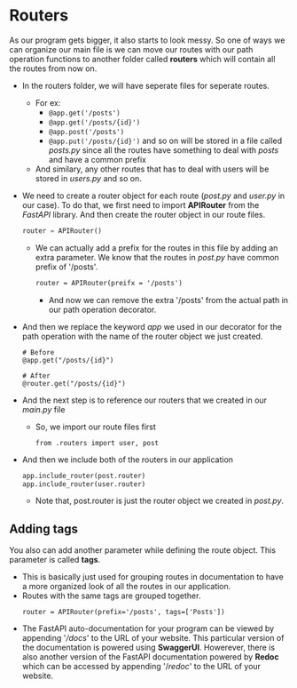 # Routers
As our program gets bigger, it also starts to look messy. So one of ways we can organize our main file is we can move our routes with our path operation functions to another folder called **routers** which will contain all the routes from now on.
* In the routers folder, we will have seperate files for seperate routes. 
    * For ex:
        * `@app.get('/posts')`
        * `@app.get('/posts/{id}')`
        * `@app.post('/posts')`
        * `@app.put('/posts/{id}')` and so on will be stored in a file called _posts.py_ since all the routes have something to deal with _posts_ and have a common prefix
    * And similary, any other routes that has to deal with users will be stored in *users.py* and so on.

* We need to create a router object for each route (_post.py_ and _user.py_ in our case). To do that, we first need to import **APIRouter** from the _FastAPI_ library. And then create the router object in our route files.
    ```python
    router = APIRouter()
    ```
    * We can actually add a prefix for the routes in this file by adding an extra parameter. We know that the routes in _post.py_ have common prefix of '/posts'. 
        ```w
        router = APIRouter(preifx = '/posts')
        ```
        * And now we can remove the extra '/posts' from the actual path in our path operation decorator.
* And then we replace the keyword _app_ we used in our decorator for the path operation with the name of the router object we just created.
    ```
    # Before
    @app.get("/posts/{id}")
    ```
    ```
    # After
    @router.get("/posts/{id}")
    ```

* And the next step is to reference our routers that we created in our _main.py_ file 
    * So, we import our route files first
        ```
        from .routers import user, post
        ```
* And then we include both of the routers in our application
    ```python
    app.include_router(post.router)
    app.include_router(user.router)
    ```
    * Note that, post.router is just the router object we created in _post.py_.
## Adding tags
You also can add another parameter while defining the route object. This parameter is called **tags**.
* This is basically just used for grouping routes in documentation to have a more organized look of all the routes in our application. 
* Routes with the same tags are grouped together.
    ```
    router = APIRouter(prefix='/posts', tags=['Posts'])
    ```
* The FastAPI auto-documentation for your program can be viewed by appending '_/docs_' to the URL of your website. This particular version of the documentation is powered using **SwaggerUI**. Howerever, there is also another version of the FastAPI documentation powered by **Redoc** which can be accessed by appending '/_redoc_' to the URL of your website.